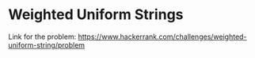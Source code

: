# Weighted Uniform Strings
Link for the problem:
https://www.hackerrank.com/challenges/weighted-uniform-string/problem
